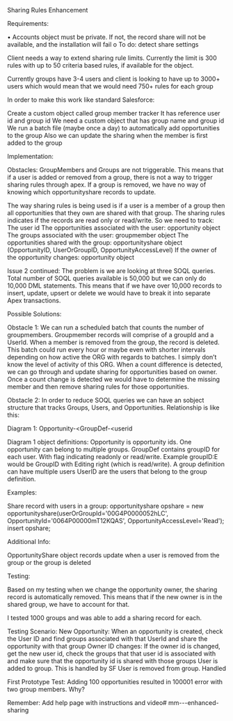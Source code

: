 Sharing Rules Enhancement

Requirements:

•	Accounts object must be private.  If not, the record share will not be available, and the installation will fail 
    o	To do: detect share settings 


Client needs a way to extend sharing rule limits.  Currently the limit is 300 rules with up to 50 criteria based rules, if available for the object.

Currently groups have 3-4 users and client is looking to have up to 3000+ users which would mean that we would need 750+ rules for each group

In order to make this work like standard Salesforce:

 Create a custom object called group member tracker
It has reference user id and group id
We need a custom object that has group name and group id
We run a batch file (maybe once a day) to automatically add opportunities to the group
Also we can update the sharing when the member is first added to the group

Implementation:

Obstacles: 
GroupMembers and Groups are not triggerable.  This means that if a user is added or removed from a group, there is not a way to trigger sharing rules through apex.  If a group is removed, we have no way of knowing which opportunityshare records to update.

The way sharing rules is being used is if a user is a member of a group then all opportunities that they own are shared with that group.  The sharing rules indicates if the records are read only or read/write.  So we need to track: 
The user id
The opportunities associated with the user: opportunity object
The groups associated with the user: groupmember object
The opportunities shared with the group: opportunityshare object (OpportunityID, UserOrGroupID, OpportunityAccessLevel)
If the owner of the opportunity changes: opportunity object

Issue 2 continued:  The problem is we are looking at three SOQL queries.  Total number of SOQL queries available is 50,000 but we can only do 10,000 DML statements.  This means that if we have over 10,000 records to insert, update, upsert or delete we would have to break it into separate Apex transactions.

Possible Solutions:

Obstacle 1:  We can run a scheduled batch that counts the number of groupmembers.  Groupmember records will comprise of a groupId and a UserId.  When a member is removed from the group, the record is deleted.  This batch could run every hour or maybe even with shorter intervals depending on how active the ORG with regards to batches.  I simply don’t know the level of activity of this ORG.  When a count difference is detected, we can go through and update sharing for opportunities based on owner. Once a count change is detected we would have to determine the missing member and then remove sharing rules for those opportunities.

Obstacle 2: In order to reduce SOQL queries we can have an sobject structure that tracks Groups, Users, and Opportunities.  Relationship is like this:

 Diagram 1:
 Opportunity-<GroupDef-<userid 

Diagram 1 object definitions:
Opportunity is opportunity ids.  One opportunity can belong to multiple groups.
GroupDef contains groupID for each user.  With flag indicating readonly or read/write.  Example groupID:E would be GroupID with Editing right (which is read/write).  A group definition can have multiple users
UserID are the users that belong to the group definition.
 
	

Examples:

Share record with users in a group:
opportunityshare opshare = new opportunityshare(userOrGroupId='00G4P0000052hLC', OpportunityId='0064P00000mT12KQAS', OpportunityAccessLevel='Read');
insert opshare;

Additional Info:

OpportunityShare object records update when a user is removed from the group or the group is deleted

Testing:

Based on my testing when we change the opportunity owner, the sharing record is automatically removed.  This means that if the new owner is in the shared group, we have to account for that.

I tested 1000 groups and was able to add a sharing record for each.

Testing Scenario:
New Opportunity: When an opportunity is created, check the User ID and find groups associated with that UserId and share the opportunity with that group
Owner ID changes: If the owner id is changed, get the new user id, check the groups that that user id is associated with and make sure that the opportunity id is shared with those groups
User is added to group.  This is handled by SF
User is removed from group. Handled


First Prototype Test:
Adding 100 opportunities resulted in 100001 error with two group members. Why?

Remember:
Add help page with instructions and video# mm---enhanced-sharing
